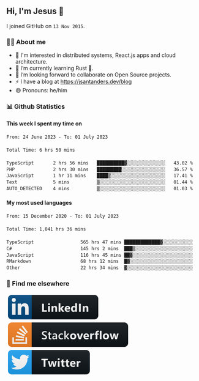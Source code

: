 ## Hi, I'm Jesus 👋

I joined GitHub on `13 Nov 2015`.

<!-- Talking about you -->

### 👨‍💻 About me

- 👦 I'm interested in distributed systems, React.js apps and cloud architecture.
- 🌱 I’m currently learning Rust 🦀.
- 👯 I’m looking forward to collaborate on Open Source projects.
- ⚡️ I have a blog at <https://jsantanders.dev/blog>
- 😄 Pronouns: he/him

### 📊 Github Statistics

#### This week I spent my time on

<!--START_SECTION:weekly-->

```txt
From: 24 June 2023 - To: 01 July 2023

Total Time: 6 hrs 50 mins

TypeScript       2 hrs 56 mins   ██████████▓░░░░░░░░░░░░░░   43.02 %
PHP              2 hrs 30 mins   █████████░░░░░░░░░░░░░░░░   36.57 %
JavaScript       1 hr 11 mins    ████▒░░░░░░░░░░░░░░░░░░░░   17.41 %
Text             5 mins          ▒░░░░░░░░░░░░░░░░░░░░░░░░   01.44 %
AUTO_DETECTED    4 mins          ▒░░░░░░░░░░░░░░░░░░░░░░░░   01.03 %
```

<!--END_SECTION:weekly-->

#### My most used languages

<!--START_SECTION:alltime-->

```txt
From: 15 December 2020 - To: 01 July 2023

Total Time: 1,041 hrs 36 mins

TypeScript                 565 hrs 47 mins █████████████▓░░░░░░░░░░░   54.32 %
C#                         145 hrs 2 mins  ███▒░░░░░░░░░░░░░░░░░░░░░   13.92 %
JavaScript                 116 hrs 45 mins ██▓░░░░░░░░░░░░░░░░░░░░░░   11.21 %
RMarkdown                  68 hrs 12 mins  █▓░░░░░░░░░░░░░░░░░░░░░░░   06.55 %
Other                      22 hrs 34 mins  ▓░░░░░░░░░░░░░░░░░░░░░░░░   02.17 %
```

<!--END_SECTION:alltime-->

### 📢 Find me elsewhere

<p>
  <a target="_blank" href="https://linkedin.com/in/jsantanders">
    <img src="https://github.com/jsantanders/jsantanders/blob/master/img/linkedin.svg" alt="LinkedIn" style="vertical-align:top; margin:4px">
  </a>
  
  <a target="_blank" href="https://stackoverflow.com/users/7318331/jesus-santander">
    <img src="https://github.com/jsantanders/jsantanders/blob/master/img/stackoverflow.svg" alt="StackOverflow" style="vertical-align:top; margin:4px">
  </a>
  
  <a target="_blank" href="http://twitter.com/jsantanders">
    <img src="https://github.com/jsantanders/jsantanders/blob/master/img/twitter.svg" alt="Twitter" style="vertical-align:top; margin:4px">
  </a>
</p>
